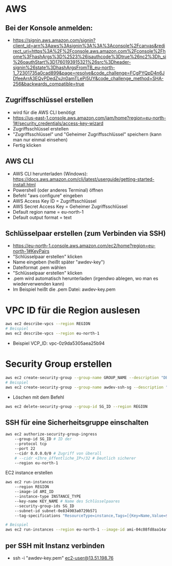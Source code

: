 # AWS

## Bei der Konsole anmelden:

- https://signin.aws.amazon.com/signin?client_id=arn%3Aaws%3Asignin%3A%3A%3Aconsole%2Fcanvas&redirect_uri=https%3A%2F%2Fconsole.aws.amazon.com%2Fconsole%2Fhome%3FhashArgs%3D%2523%26isauthcode%3Dtrue%26nc2%3Dh_si%26oauthStart%3D1760193915321%26src%3Dheader-signin%26state%3DhashArgsFromTB_eu-north-1_72301735a0cad899&page=resolve&code_challenge=FCgPYQpD4n6JDfeeArrA3EQyPDedZvJn0amTLePi5UY&code_challenge_method=SHA-256&backwards_compatible=true

## Zugriffsschlüssel erstellen

- wird für die AWS CLI benötigt
- https://us-east-1.console.aws.amazon.com/iam/home?region=eu-north-1#/security_credentials/access-key-wizard
- Zugriffsschlüssel erstellen
- "Zugriffsschlüssel" und "Geheimer Zugriffsschlüssel" speichern (kann man nur einmal einsehen)
- Fertig klicken

## AWS CLI

- AWS CLI herunterladen (Windows): https://docs.aws.amazon.com/cli/latest/userguide/getting-started-install.html
- Powershell (oder anderes Terminal) öffnen
- Befehl "aws configure" eingeben
- AWS Access Key ID = Zugriffsschlüssel
- AWS Secret Access Key = Geheimer Zugriffsschlüssel
- Default region name = eu-north-1
- Default output format = text

## Schlüsselpaar erstellen (zum Verbinden via SSH)

- https://eu-north-1.console.aws.amazon.com/ec2/home?region=eu-north-1#KeyPairs
- "Schlüsselpaar erstellen" klicken
- Name eingeben (heißt später "awdev-key")
- Dateiformat .pem wählen
- "Schlüsselpaar erstellen" klicken
- .pem wird automatisch herunterladen (irgendwo ablegen, wo man es wiederverwenden kann)
- Im Beispiel heißt die .pem Datei: awdev-key.pem

# VPC ID für die Region auslesen

```bash
aws ec2 describe-vpcs --region REGION
# Beispiel
aws ec2 describe-vpcs --region eu-north-1
```

- Beispiel VCP_ID: vpc-0z9da5305aea25b94

# Security Group erstellen

```bash
aws ec2 create-security-group --group-name GROUP_NAME --description "DESCRIPTION" --vpc-id VPC_ID --region REGION
# Beispiel
aws ec2 create-security-group --group-name awdev-ssh-sg --description "Allow SSH Access" --vpc-id VPC_ID --region eu-north-1
```

- Löschen mit dem Befehl

```bash
aws ec2 delete-security-group --group-id SG_ID --region REGION
```

## SSH für eine Sicherheitsgruppe einschalten

```bash
aws ec2 authorize-security-group-ingress
    --group-id SG_ID # ID der
    --protocol tcp
    --port 22
    --cidr 0.0.0.0/0 # Zugriff von überall
    # --cidr <Ihre_öffentliche_IP>/32 # Deutlich sicherer
    --region eu-north-1
```

EC2 instance erstellen

```bash
aws ec2 run-instances
    --region REGION
    --image-id AMI_ID
    --instance-type INSTANCE_TYPE
    --key-name KEY_NAME # Name des Schlüsselpaares
    --security-group-ids SG_ID
    --subnet-id subnet-0e834903a0729b571
    --tag-specifications "ResourceType=instance,Tags=[{Key=Name,Value=${INSTANCE_NAME}}]"

# Beispiel
aws ec2 run-instances --region eu-north-1 --image-id ami-04c08fd8aa14af291 --instance-type t3.micro --key-name awdev-key --security-group-ids sg-092d7bcf59f2ed006 --subnet-id subnet-0e834903a0729b571 --tag-specifications "ResourceType=instance,Tags=[{Key=Name,Value=Meine-Instanz-2}]"
```

## per SSH mit Instanz verbinden

- ssh -i "awdev-key.pem" ec2-user@13.51.198.76
